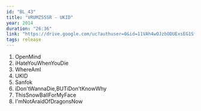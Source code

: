 ```yaml
---
id: "BL_43"
title: "VRUMZSSSR - UKID"
year: 2014
duration: "26:36"
link: "https://drive.google.com/uc?authuser=0&id=11VAh4wOJzbODUExsEG1SfUKPSh98WuCM&export=download"
tags: release
---
```


1. OpenMind
2. iHateYouWhenYouDie
3. WhereAmI
4. UKID
5. Sanfok
6. iDon'tWannaDie,BUTiDon'tKnowWhy
7. ThisSnowBallForMyFace
8. I'mNotAraidOfDragonsNow
